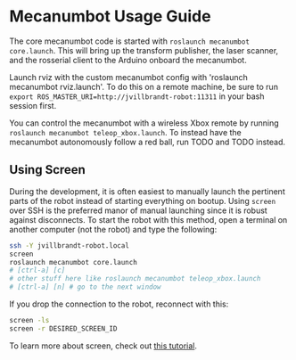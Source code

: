 # Mecanumbot Usage Guide

The core mecanumbot code is started with `roslaunch mecanumbot core.launch`. This will bring up the transform publisher, the laser scanner, and the rosserial client to the Arduino onboard the mecanumbot.

Launch rviz with the custom mecanumbot config with 'roslaunch mecanumbot rviz.launch'. To do this on a remote machine, be sure to run `export ROS_MASTER_URI=http://jvillbrandt-robot:11311` in your bash session first.

You can control the mecanumbot with a wireless Xbox remote by running `roslaunch mecanumbot teleop_xbox.launch`. To instead have the mecanumbot autonomously follow a red ball, run TODO and TODO instead.

## Using Screen

During the development, it is often easiest to manually launch the pertinent parts of the robot instead of starting everything on bootup. Using `screen` over SSH is the preferred manor of manual launching since it is robust against disconnects. To start the robot with this method, open a terminal on another computer (not the robot) and type the following:

```bash
ssh -Y jvillbrandt-robot.local
screen
roslaunch mecanumbot core.launch
# [ctrl-a] [c]
# other stuff here like roslaunch mecanumbot teleop_xbox.launch
# [ctrl-a] [n] # go to the next window
```

If you drop the connection to the robot, reconnect with this:

```bash
screen -ls
screen -r DESIRED_SCREEN_ID
```

To learn more about screen, check out [this tutorial](http://www.rackaid.com/resources/linux-screen-tutorial-and-how-to/).
